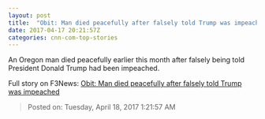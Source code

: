 ```yaml
---
layout: post
title:  "Obit: Man died peacefully after falsely told Trump was impeached"
date: 2017-04-17 20:21:57Z
categories: cnn-com-top-stories
---
```


An Oregon man died peacefully earlier this month after falsely being told President Donald Trump had been impeached.


Full story on F3News: [Obit: Man died peacefully after falsely told Trump was impeached](http://www.f3nws.com/n/UrKyzF)

> Posted on: Tuesday, April 18, 2017 1:21:57 AM
